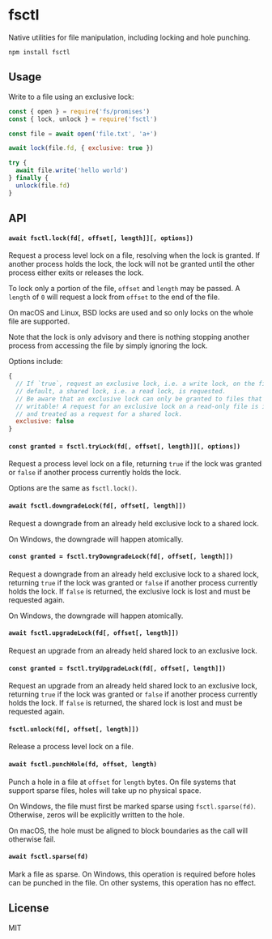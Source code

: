 # fsctl

Native utilities for file manipulation, including locking and hole punching.

```
npm install fsctl
```

## Usage

Write to a file using an exclusive lock:

``` js
const { open } = require('fs/promises')
const { lock, unlock } = require('fsctl')

const file = await open('file.txt', 'a+')

await lock(file.fd, { exclusive: true })

try {
  await file.write('hello world')
} finally {
  unlock(file.fd)
}
```

## API

#### `await fsctl.lock(fd[, offset[, length]][, options])`

Request a process level lock on a file, resolving when the lock is granted. If another process holds the lock, the lock will not be granted until the other process either exits or releases the lock.

To lock only a portion of the file, `offset` and `length` may be passed. A `length` of `0` will request a lock from `offset` to the end of the file.

On macOS and Linux, BSD locks are used and so only locks on the whole file are supported.

Note that the lock is only advisory and there is nothing stopping another process from accessing the file by simply ignoring the lock.

Options include:

```js
{
  // If `true`, request an exclusive lock, i.e. a write lock, on the file. By
  // default, a shared lock, i.e. a read lock, is requested.
  // Be aware that an exclusive lock can only be granted to files that are
  // writable! A request for an exclusive lock on a read-only file is ignored 
  // and treated as a request for a shared lock.
  exclusive: false
}
```

#### `const granted = fsctl.tryLock(fd[, offset[, length]][, options])`

Request a process level lock on a file, returning `true` if the lock was granted or `false` if another process currently holds the lock.

Options are the same as `fsctl.lock()`.

#### `await fsctl.downgradeLock(fd[, offset[, length]])`

Request a downgrade from an already held exclusive lock to a shared lock.

On Windows, the downgrade will happen atomically.

#### `const granted = fsctl.tryDowngradeLock(fd[, offset[, length]])`

Request a downgrade from an already held exclusive lock to a shared lock, returning `true` if the lock was granted or `false` if another process currently holds the lock. If `false` is returned, the exclusive lock is lost and must be requested again.

On Windows, the downgrade will happen atomically.

#### `await fsctl.upgradeLock(fd[, offset[, length]])`

Request an upgrade from an already held shared lock to an exclusive lock.

#### `const granted = fsctl.tryUpgradeLock(fd[, offset[, length]])`

Request an upgrade from an already held shared lock to an exclusive lock, returning `true` if the lock was granted or `false` if another process currently holds the lock. If `false` is returned, the shared lock is lost and must be requested again.

#### `fsctl.unlock(fd[, offset[, length]])`

Release a process level lock on a file.

#### `await fsctl.punchHole(fd, offset, length)`

Punch a hole in a file at `offset` for `length` bytes. On file systems that support sparse files, holes will take up no physical space.

On Windows, the file must first be marked sparse using `fsctl.sparse(fd)`. Otherwise, zeros will be explicitly written to the hole.

On macOS, the hole must be aligned to block boundaries as the call will otherwise fail.

#### `await fsctl.sparse(fd)`

Mark a file as sparse. On Windows, this operation is required before holes can be punched in the file. On other systems, this operation has no effect.

## License

MIT
